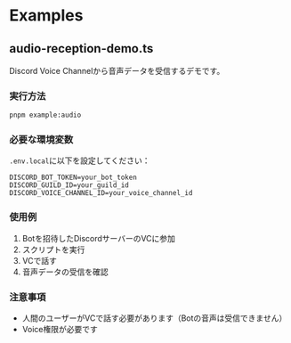# Examples

## audio-reception-demo.ts

Discord Voice Channelから音声データを受信するデモです。

### 実行方法

```bash
pnpm example:audio
```

### 必要な環境変数

`.env.local`に以下を設定してください：

```
DISCORD_BOT_TOKEN=your_bot_token
DISCORD_GUILD_ID=your_guild_id
DISCORD_VOICE_CHANNEL_ID=your_voice_channel_id
```

### 使用例

1. Botを招待したDiscordサーバーのVCに参加
2. スクリプトを実行
3. VCで話す
4. 音声データの受信を確認

### 注意事項

- 人間のユーザーがVCで話す必要があります（Botの音声は受信できません）
- Voice権限が必要です
